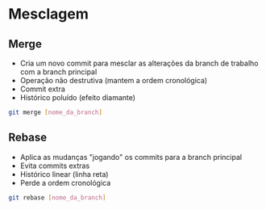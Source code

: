 # Mesclagem


## Merge
- Cria um novo commit para mesclar as alterações da branch de trabalho com a branch principal
- Operação não destrutiva (mantem a ordem cronológica)
- Commit extra
- Histórico poluído (efeito diamante)
````bash
git merge [nome_da_branch]
````


## Rebase
- Aplica as mudanças "jogando" os commits para a branch principal
- Evita commits extras
- Histórico linear (linha reta)
- Perde a ordem cronológica
````bash
git rebase [nome_da_branch]
````